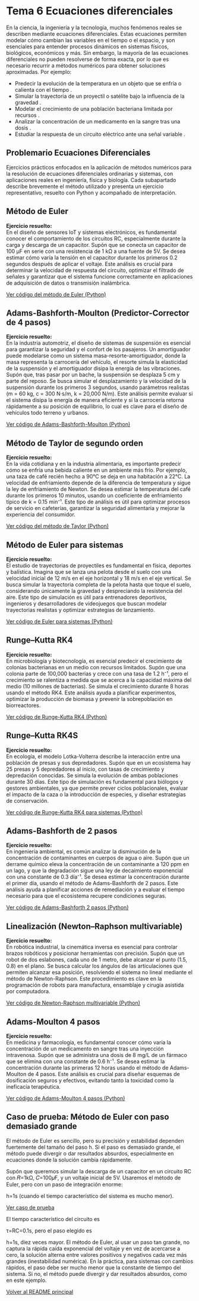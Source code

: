 # Tema 6 Ecuaciones diferenciales
En la ciencia, la ingeniería y la tecnología, muchos fenómenos reales se describen mediante ecuaciones diferenciales. Estas ecuaciones permiten modelar cómo cambian las variables en el tiempo o el espacio, y son esenciales para entender procesos dinámicos en sistemas físicos, biológicos, económicos y más. Sin embargo, la mayoría de las ecuaciones diferenciales no pueden resolverse de forma exacta, por lo que es necesario recurrir a métodos numéricos para obtener soluciones aproximadas. Por ejemplo:

- Predecir la evolución de la temperatura en un objeto que se enfría o calienta con el tiempo .
- Simular la trayectoria de un proyectil o satélite bajo la influencia de la gravedad .
- Modelar el crecimiento de una población bacteriana limitada por recursos .
- Analizar la concentración de un medicamento en la sangre tras una dosis .
- Estudiar la respuesta de un circuito eléctrico ante una señal variable .

## Problemario Ecuaciones Diferenciales

Ejercicios prácticos enfocados en la aplicación de métodos numéricos para la resolución de ecuaciones diferenciales ordinarias y sistemas, con aplicaciones reales en ingeniería, física y biología. Cada subapartado describe brevemente el método utilizado y presenta un ejercicio representativo, resuelto con Python y acompañado de interpretación.


##  Método de Euler

**Ejercicio resuelto:**  
En el diseño de sensores IoT y sistemas electrónicos, es fundamental conocer el comportamiento de los circuitos RC, especialmente durante la carga y descarga de un capacitor. Supón que se conecta un capacitor de 100 μF en serie con una resistencia de 1 kΩ a una fuente de 5V. Se desea estimar cómo varía la tensión en el capacitor durante los primeros 0.2 segundos después de aplicar el voltaje. Este análisis es crucial para determinar la velocidad de respuesta del circuito, optimizar el filtrado de señales y garantizar que el sistema funcione correctamente en aplicaciones de adquisición de datos o transmisión inalámbrica.

[ Ver código del método de Euler (Python)](https://github.com/sergiolb27/Metodos-Numericos-/blob/9c47b8b29ab18ab6ed69f051d0bd566bfb22df48/codigos/tema6/Euler.py)


##  Adams-Bashforth-Moulton (Predictor-Corrector de 4 pasos)

**Ejercicio resuelto:**  
En la industria automotriz, el diseño de sistemas de suspensión es esencial para garantizar la seguridad y el confort de los pasajeros. Un amortiguador puede modelarse como un sistema masa-resorte-amortiguador, donde la masa representa la carrocería del vehículo, el resorte simula la elasticidad de la suspensión y el amortiguador disipa la energía de las vibraciones. Supón que, tras pasar por un bache, la suspensión se desplaza 5 cm y parte del reposo. Se busca simular el desplazamiento y la velocidad de la suspensión durante los primeros 3 segundos, usando parámetros realistas (m = 60 kg, c = 300 N·s/m, k = 20,000 N/m). Este análisis permite evaluar si el sistema disipa la energía de manera eficiente y si la carrocería retorna rápidamente a su posición de equilibrio, lo cual es clave para el diseño de vehículos todo terreno y urbanos.

[ Ver código de Adams-Bashforth-Moulton (Python)](https://github.com/sergiolb27/Metodos-Numericos-/blob/9c47b8b29ab18ab6ed69f051d0bd566bfb22df48/codigos/tema6/abm.py)


##  Método de Taylor de segundo orden

**Ejercicio resuelto:**  
En la vida cotidiana y en la industria alimentaria, es importante predecir cómo se enfría una bebida caliente en un ambiente más frío. Por ejemplo, una taza de café recién hecho a 90°C se deja en una habitación a 22°C. La velocidad de enfriamiento depende de la diferencia de temperatura y sigue la ley de enfriamiento de Newton. Se desea estimar la temperatura del café durante los primeros 10 minutos, usando un coeficiente de enfriamiento típico de k = 0.15 min⁻¹. Este tipo de análisis es útil para optimizar procesos de servicio en cafeterías, garantizar la seguridad alimentaria y mejorar la experiencia del consumidor.

[ Ver código del método de Taylor (Python)](https://github.com/sergiolb27/Metodos-Numericos-/blob/9c47b8b29ab18ab6ed69f051d0bd566bfb22df48/codigos/tema6/taylor.py)

##  Método de Euler para sistemas

**Ejercicio resuelto:**  
El estudio de trayectorias de proyectiles es fundamental en física, deportes y balística. Imagina que se lanza una pelota desde el suelo con una velocidad inicial de 12 m/s en el eje horizontal y 18 m/s en el eje vertical. Se busca simular la trayectoria completa de la pelota hasta que toque el suelo, considerando únicamente la gravedad y despreciando la resistencia del aire. Este tipo de simulación es útil para entrenadores deportivos, ingenieros y desarrolladores de videojuegos que buscan modelar trayectorias realistas y optimizar estrategias de lanzamiento.

[ Ver código de Euler para sistemas (Python)](https://github.com/sergiolb27/Metodos-Numericos-/blob/9c47b8b29ab18ab6ed69f051d0bd566bfb22df48/codigos/tema6/Eulerp.py)

##  Runge–Kutta RK4

**Ejercicio resuelto:**  
En microbiología y biotecnología, es esencial predecir el crecimiento de colonias bacterianas en un medio con recursos limitados. Supón que una colonia parte de 100,000 bacterias y crece con una tasa de 1.2 h⁻¹, pero el crecimiento se ralentiza a medida que se acerca a la capacidad máxima del medio (10 millones de bacterias). Se simula el crecimiento durante 8 horas usando el método RK4. Este análisis ayuda a planificar experimentos, optimizar la producción de biomasa y prevenir la sobrepoblación en biorreactores.

[ Ver código de Runge-Kutta RK4 (Python)](https://github.com/sergiolb27/Metodos-Numericos-/blob/9c47b8b29ab18ab6ed69f051d0bd566bfb22df48/codigos/tema6/rk4.py)

##  Runge–Kutta RK4S

**Ejercicio resuelto:**  
En ecología, el modelo Lotka-Volterra describe la interacción entre una población de presas y sus depredadores. Supón que en un ecosistema hay 25 presas y 5 depredadores al inicio, con tasas de crecimiento y depredación conocidas. Se simula la evolución de ambas poblaciones durante 30 días. Este tipo de simulación es fundamental para biólogos y gestores ambientales, ya que permite prever ciclos poblacionales, evaluar el impacto de la caza o la introducción de especies, y diseñar estrategias de conservación.

[ Ver código de Runge-Kutta RK4 para sistemas (Python)](https://github.com/sergiolb27/Metodos-Numericos-/blob/9c47b8b29ab18ab6ed69f051d0bd566bfb22df48/codigos/tema6/rk4s.py)

##  Adams-Bashforth de 2 pasos

**Ejercicio resuelto:**  
En ingeniería ambiental, es común analizar la disminución de la concentración de contaminantes en cuerpos de agua o aire. Supón que un derrame químico eleva la concentración de un contaminante a 120 ppm en un lago, y que la degradación sigue una ley de decaimiento exponencial con una constante de 0.3 día⁻¹. Se desea estimar la concentración durante el primer día, usando el método de Adams-Bashforth de 2 pasos. Este análisis ayuda a planificar acciones de remediación y a evaluar el tiempo necesario para que el ecosistema recupere condiciones seguras.

[ Ver código de Adams-Bashforth 2 pasos (Python)](https://github.com/sergiolb27/Metodos-Numericos-/blob/9c47b8b29ab18ab6ed69f051d0bd566bfb22df48/codigos/tema6/rk4s.py)


##  Linealización (Newton–Raphson multivariable)

**Ejercicio resuelto:**  
En robótica industrial, la cinemática inversa es esencial para controlar brazos robóticos y posicionar herramientas con precisión. Supón que un robot de dos eslabones, cada uno de 1 metro, debe alcanzar el punto (1.5, 0.8) en el plano. Se busca calcular los ángulos de las articulaciones que permiten alcanzar esa posición, resolviendo el sistema no lineal mediante el método de Newton-Raphson. Este procedimiento es clave en la programación de robots para manufactura, ensamblaje y cirugía asistida por computadora.

[ Ver código de Newton-Raphson multivariable (Python)](https://github.com/sergiolb27/Metodos-Numericos-/blob/9c47b8b29ab18ab6ed69f051d0bd566bfb22df48/codigos/tema6/Sistema%20lineal.py)

##  Adams-Moulton 4 pasos
**Ejercicio resuelto:**  
En medicina y farmacología, es fundamental conocer cómo varía la concentración de un medicamento en sangre tras una inyección intravenosa. Supón que se administra una dosis de 8 mg/L de un fármaco que se elimina con una constante de 0.6 h⁻¹. Se desea estimar la concentración durante las primeras 12 horas usando el método de Adams-Moulton de 4 pasos. Este análisis es crucial para diseñar esquemas de dosificación seguros y efectivos, evitando tanto la toxicidad como la ineficacia terapéutica.

[ Ver código de Adams-Moulton 4 pasos (Python)](https://github.com/sergiolb27/Metodos-Numericos-/blob/9c47b8b29ab18ab6ed69f051d0bd566bfb22df48/codigos/tema6/Adams-Moulton%204%20pasos.py)

## Caso de prueba: Método de Euler con paso demasiado grande

El método de Euler es sencillo, pero su precisión y estabilidad dependen fuertemente del tamaño del paso h. Si el paso es demasiado grande, el método puede divergir o dar resultados absurdos, especialmente en ecuaciones donde la solución cambia rápidamente.

Supón que queremos simular la descarga de un capacitor en un circuito RC con 
𝑅=1kΩ,  𝐶=100𝜇F, y un voltaje inicial de 5V. Usaremos el método de Euler, pero con un paso de integración enorme: 

h=1s (cuando el tiempo característico del sistema es mucho menor).

[Ver caso de prueba ](https://github.com/sergiolb27/Metodos-Numericos-/blob/9c47b8b29ab18ab6ed69f051d0bd566bfb22df48/codigos/tema6/prueba.py)

El tiempo característico del circuito es 

τ=RC=0.1s, pero el paso elegido es 

h=1s, diez veces mayor. El método de Euler, al usar un paso tan grande, no captura la rápida caída exponencial del voltaje y en vez de acercarse a cero, la solución alterna entre valores positivos y negativos cada vez más grandes (inestabilidad numérica).
En la práctica, para sistemas con cambios rápidos, el paso debe ser mucho menor que la constante de tiempo del sistema. Si no, el método puede divergir y dar resultados absurdos, como en este ejemplo.

[ Volver al README principal](../README.md)
